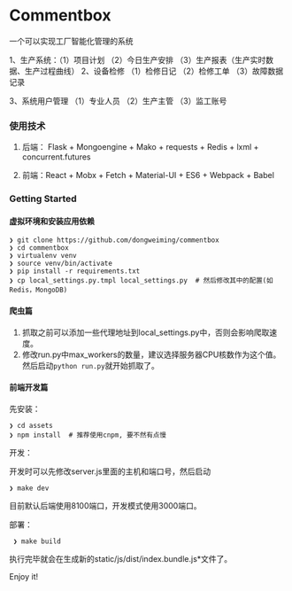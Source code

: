 # Commentbox

一个可以实现工厂智能化管理的系统

1、生产系统：（1）项目计划
             （2）今日生产安排
			 （3）生产报表（生产实时数据、生产过程曲线）
2、设备检修	（1）检修日记
			（2）检修工单
			（3）故障数据记录

3、系统用户管理	（1）专业人员
				（2）生产主管
				（3）监工账号

### 使用技术

1. 后端： Flask + Mongoengine + Mako + requests + Redis + lxml + concurrent.futures

2. 前端：React + Mobx + Fetch + Material-UI + ES6 + Webpack + Babel

### Getting Started

#### 虚拟环境和安装应用依赖

```
❯ git clone https://github.com/dongweiming/commentbox
❯ cd commentbox
❯ virtualenv venv
❯ source venv/bin/activate
❯ pip install -r requirements.txt
❯ cp local_settings.py.tmpl local_settings.py  # 然后修改其中的配置(如Redis，MongoDB)
```

#### 爬虫篇

1. 抓取之前可以添加一些代理地址到local_settings.py中，否则会影响爬取速度。
2. 修改run.py中max_workers的数量，建议选择服务器CPU核数作为这个值。 然后启动`python run.py`就开始抓取了。

#### 前端开发篇

先安装：

```
❯ cd assets
❯ npm install  # 推荐使用cnpm, 要不然有点慢
```

开发：

开发时可以先修改server.js里面的主机和端口号，然后启动

```
❯ make dev
```

目前默认后端使用8100端口，开发模式使用3000端口。

部署：

```
 ❯ make build
```

执行完毕就会在生成新的static/js/dist/index.bundle.js*文件了。

Enjoy it!
